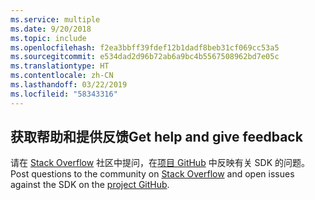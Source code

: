 ```yaml
---
ms.service: multiple
ms.date: 9/20/2018
ms.topic: include
ms.openlocfilehash: f2ea3bbff39fdef12b1dadf8beb31cf069cc53a5
ms.sourcegitcommit: e534dad2d96b72ab6a9bc4b5567508962bd7e05c
ms.translationtype: HT
ms.contentlocale: zh-CN
ms.lasthandoff: 03/22/2019
ms.locfileid: "58343316"
---
```

## <a name="get-help-and-give-feedback"></a><span data-ttu-id="d9648-101">获取帮助和提供反馈</span><span class="sxs-lookup"><span data-stu-id="d9648-101">Get help and give feedback</span></span>

<span data-ttu-id="d9648-102">请在 [Stack Overflow](http://stackoverflow.com/questions/tagged/azure-sdk-.net) 社区中提问，在[项目 GitHub](https://github.com/Azure/azure-sdk-for-net) 中反映有关 SDK 的问题。</span><span class="sxs-lookup"><span data-stu-id="d9648-102">Post questions to the community on [Stack Overflow](http://stackoverflow.com/questions/tagged/azure-sdk-.net) and open issues against the SDK on the [project GitHub](https://github.com/Azure/azure-sdk-for-net).</span></span>